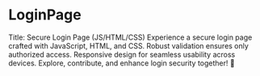 # LoginPage
Title: Secure Login Page (JS/HTML/CSS) Experience a secure login page crafted with JavaScript, HTML, and CSS. Robust validation ensures only authorized access. Responsive design for seamless usability across devices. Explore, contribute, and enhance login security together! 🚀
